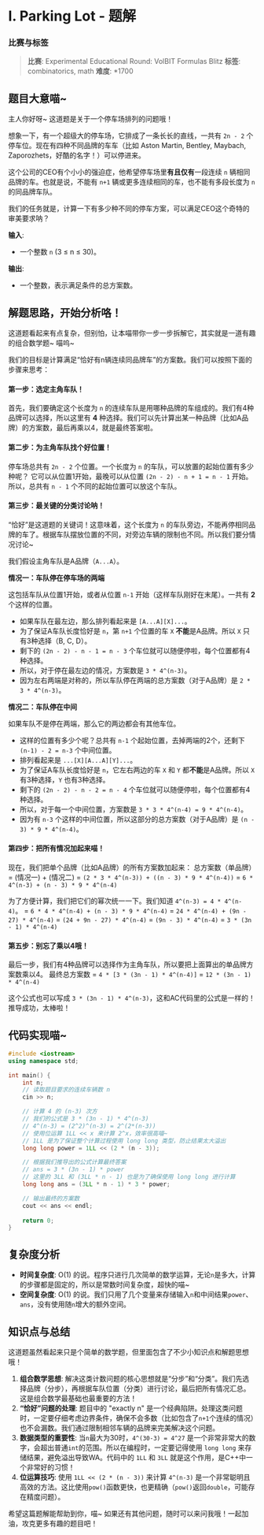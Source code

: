 # I. Parking Lot - 题解

### 比赛与标签
> **比赛**: Experimental Educational Round: VolBIT Formulas Blitz
> **标签**: combinatorics, math
> **难度**: *1700

## 题目大意喵~
主人你好呀~ 这道题是关于一个停车场排列的问题哦！

想象一下，有一个超级大的停车场，它排成了一条长长的直线，一共有 `2n - 2` 个停车位。现在有四种不同品牌的车车（比如 Aston Martin, Bentley, Maybach, Zaporozhets，好酷的名字！）可以停进来。

这个公司的CEO有个小小的强迫症，他希望停车场里**有且仅有**一段连续 `n` 辆相同品牌的车。也就是说，不能有 `n+1` 辆或更多连续相同的车，也不能有多段长度为 `n` 的同品牌车队。

我们的任务就是，计算一下有多少种不同的停车方案，可以满足CEO这个奇特的审美要求呐？

**输入**:
- 一个整数 `n` (3 ≤ n ≤ 30)。

**输出**:
- 一个整数，表示满足条件的总方案数。

## 解题思路，开始分析咯！
这道题看起来有点复杂，但别怕，让本喵带你一步一步拆解它，其实就是一道有趣的组合数学题~ 喵呜~

我们的目标是计算满足“恰好有n辆连续同品牌车”的方案数。我们可以按照下面的步骤来思考：

#### 第一步：选定主角车队！
首先，我们要确定这个长度为 `n` 的连续车队是用哪种品牌的车组成的。我们有4种品牌可以选择，所以这里有 **4** 种选择。我们可以先计算出某一种品牌（比如A品牌）的方案数，最后再乘以4，就是最终答案啦。

#### 第二步：为主角车队找个好位置！
停车场总共有 `2n - 2` 个位置。一个长度为 `n` 的车队，可以放置的起始位置有多少种呢？
它可以从位置1开始，最晚可以从位置 `(2n - 2) - n + 1 = n - 1` 开始。所以，总共有 `n - 1` 个不同的起始位置可以放这个车队。

#### 第三步：最关键的分类讨论呐！
“恰好”是这道题的关键词！这意味着，这个长度为 `n` 的车队旁边，不能再停相同品牌的车了。根据车队摆放位置的不同，对旁边车辆的限制也不同。所以我们要分情况讨论~

我们假设主角车队是A品牌（`A...A`）。

**情况一：车队停在停车场的两端**

这包括车队从位置1开始，或者从位置 `n-1` 开始（这样车队刚好在末尾）。一共有 **2** 个这样的位置。

- 如果车队在最左边，那么排列看起来是 `[A...A][X]...`。
- 为了保证A车队长度恰好是 `n`，第 `n+1` 个位置的车 `X` **不能**是A品牌。所以 `X` 只有3种选择（B, C, D）。
- 剩下的 `(2n - 2) - n - 1 = n - 3` 个车位就可以随便停啦，每个位置都有4种选择。
- 所以，对于停在最左边的情况，方案数是 `3 * 4^(n-3)`。
- 因为左右两端是对称的，所以车队停在两端的总方案数（对于A品牌）是 `2 * 3 * 4^(n-3)`。

**情况二：车队停在中间**

如果车队不是停在两端，那么它的两边都会有其他车位。
- 这样的位置有多少个呢？总共有 `n-1` 个起始位置，去掉两端的2个，还剩下 `(n-1) - 2 = n-3` 个中间位置。
- 排列看起来是 `...[X][A...A][Y]...`。
- 为了保证A车队长度恰好是 `n`，它左右两边的车 `X` 和 `Y` 都**不能**是A品牌。所以 `X` 有3种选择，`Y` 也有3种选择。
- 剩下的 `(2n - 2) - n - 2 = n - 4` 个车位就可以随便停啦，每个位置都有4种选择。
- 所以，对于每一个中间位置，方案数是 `3 * 3 * 4^(n-4) = 9 * 4^(n-4)`。
- 因为有 `n-3` 个这样的中间位置，所以这部分的总方案数（对于A品牌）是 `(n - 3) * 9 * 4^(n-4)`。

#### 第四步：把所有情况加起来喵！

现在，我们把单个品牌（比如A品牌）的所有方案数加起来：
总方案数（单品牌） = (情况一) + (情况二)
= `(2 * 3 * 4^(n-3)) + ((n - 3) * 9 * 4^(n-4))`
= `6 * 4^(n-3) + (n - 3) * 9 * 4^(n-4)`

为了方便计算，我们把它们的幂次统一一下。我们知道 `4^(n-3) = 4 * 4^(n-4)`。
= `6 * 4 * 4^(n-4) + (n - 3) * 9 * 4^(n-4)`
= `24 * 4^(n-4) + (9n - 27) * 4^(n-4)`
= `(24 + 9n - 27) * 4^(n-4)`
= `(9n - 3) * 4^(n-4)`
= `3 * (3n - 1) * 4^(n-4)`

#### 第五步：别忘了乘以4哦！

最后一步，我们有4种品牌可以选择作为主角车队，所以要把上面算出的单品牌方案数乘以4。
最终总方案数 = `4 * [3 * (3n - 1) * 4^(n-4)]`
= `12 * (3n - 1) * 4^(n-4)`

这个公式也可以写成 `3 * (3n - 1) * 4^(n-3)`，这和AC代码里的公式是一样的！推导成功，太棒啦！

## 代码实现喵~
```cpp
#include <iostream>
using namespace std;

int main() {
    int n;
    // 读取题目要求的连续车辆数 n
    cin >> n;

    // 计算 4 的 (n-3) 次方
    // 我们的公式是 3 * (3n - 1) * 4^(n-3)
    // 4^(n-3) = (2^2)^(n-3) = 2^(2*(n-3))
    // 使用位运算 1LL << x 来计算 2^x，效率很高喵~
    // 1LL 是为了保证整个计算过程使用 long long 类型，防止结果太大溢出
    long long power = 1LL << (2 * (n - 3));

    // 根据我们推导出的公式计算最终答案
    // ans = 3 * (3n - 1) * power
    // 这里的 3LL 和 (3LL * n - 1) 也是为了确保使用 long long 进行计算
    long long ans = (3LL * n - 1) * 3 * power;

    // 输出最终的方案数
    cout << ans << endl;
    
    return 0;
}
```

## 复杂度分析
- **时间复杂度**: O(1) 的说。程序只进行几次简单的数学运算，无论`n`是多大，计算的步骤都是固定的，所以是常数时间复杂度，超快的喵~
- **空间复杂度**: O(1) 的说。我们只用了几个变量来存储输入`n`和中间结果`power`、`ans`，没有使用随`n`增大的额外空间。

## 知识点与总结
这道题虽然看起来只是个简单的数学题，但里面包含了不少小知识点和解题思想哦！

1.  **组合数学思想**: 解决这类计数问题的核心思想就是“分步”和“分类”。我们先选择品牌（分步），再根据车队位置（分类）进行讨论，最后把所有情况汇总。这是组合数学最基础也最重要的方法！
2.  **“恰好”问题的处理**: 题目中的 "exactly n" 是一个经典陷阱。处理这类问题时，一定要仔细考虑边界条件，确保不会多数（比如包含了`n+1`个连续的情况）也不会漏数。我们通过限制相邻车辆的品牌来完美解决这个问题。
3.  **数据类型的重要性**: 当`n`最大为30时，`4^(30-3) = 4^27` 是一个非常非常大的数字，会超出普通`int`的范围。所以在编程时，一定要记得使用 `long long` 来存储结果，避免溢出导致WA。代码中的 `1LL` 和 `3LL` 就是这个作用，是C++中一个非常好的习惯！
4.  **位运算技巧**: 使用 `1LL << (2 * (n - 3))` 来计算 `4^(n-3)` 是一个非常聪明且高效的方法。这比使用`pow()`函数更快，也更精确（`pow()`返回`double`，可能存在精度问题）。

希望这篇题解能帮助到你，喵~ 如果还有其他问题，随时可以来问我哦！一起加油，攻克更多有趣的题目吧！